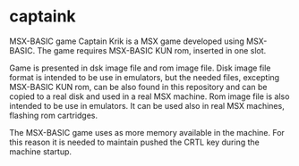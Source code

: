 # captaink
MSX-BASIC game
Captain Krik is a MSX game developed using MSX-BASIC. The game requires MSX-BASIC KUN rom, inserted in one slot.

Game is presented in dsk image file and rom image file. Disk image file format is intended to be use in emulators, but the needed files, excepting MSX-BASIC KUN rom, can be also found in this repository and can be copied to a real disk and used in a real MSX machine.
Rom image file is also intended to be use in emulators. It can be used also in real MSX machines, flashing rom cartridges.

The MSX-BASIC game uses as more memory available in the machine. For this reason it is needed to maintain pushed the CRTL key during the machine startup.
